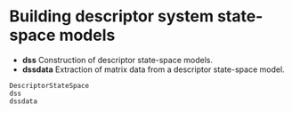 # Building descriptor system state-space models

* **dss**  Construction of descriptor state-space models.
* **dssdata**   Extraction of matrix data from a descriptor state-space model.

```@docs
DescriptorStateSpace
dss
dssdata

```
